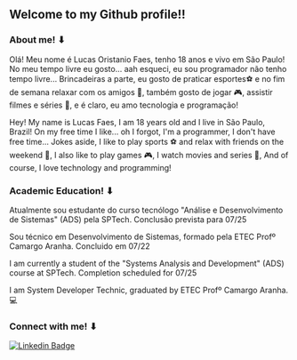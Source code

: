 ## Welcome to my Github profile!!

###  About me! ⬇
<p>Olá! Meu nome é Lucas Oristanio Faes, tenho 18 anos e vivo em São Paulo! No meu tempo livre eu gosto... aah esqueci, eu sou programador não tenho tempo livre... Brincadeiras a parte, eu gosto de praticar esportes⚽ e no fim de semana relaxar com os amigos 🎉, também gosto de jogar 🎮, assistir filmes e séries 🍕, e é claro, eu amo tecnologia e programação! <p>

<p>Hey! My name is Lucas Faes, I am 18 years old and I live in São Paulo, Brazil! On my free time I like... oh I forgot, I'm a programmer, I don't have free time... Jokes aside, I like to play sports ⚽ and relax with friends on the weekend 🎉, I also like to play games 🎮, I watch movies and series 🍕, And of course, I love technology and programming! <p>

### Academic Education! ⬇
<p>Atualmente sou estudante do curso tecnólogo "Análise e Desenvolvimento de Sistemas" (ADS) pela SPTech. Conclusão prevista para 07/25</p>
<p>Sou técnico em Desenvolvimento de Sistemas, formado pela ETEC Profº Camargo Aranha. Concluido em 07/22</p>
<p>I am currently a student of the "Systems Analysis and Development" (ADS) course at SPTech. Completion scheduled for 07/25</p>
<p>I am System Developer Technic, graduated by ETEC Profº Camargo Aranha.💻<p>

  
### Connect with me! ⬇

[![Linkedin Badge](https://img.shields.io/badge/-LucasFaes-0a66c2?style=flat-square&logo=Linkedin&logoColor=white&link=https://www.linkedin.com/in/lucasfaes/)](https://www.linkedin.com/in/lucasfaes/) 
